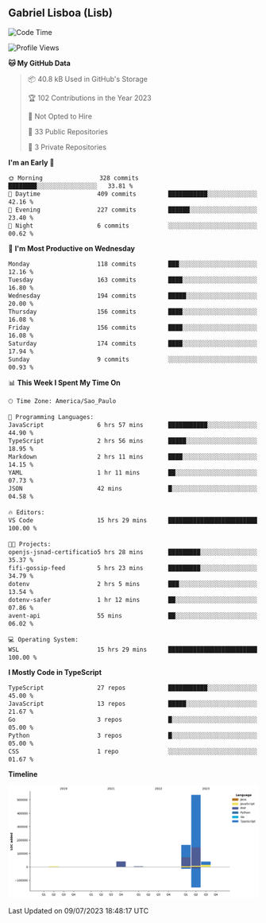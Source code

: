 ## Gabriel Lisboa (Lisb)

<!--START_SECTION:waka-->
![Code Time](http://img.shields.io/badge/Code%20Time-77%20hrs%2013%20mins-blue)

![Profile Views](http://img.shields.io/badge/Profile%20Views-5-blue)

**🐱 My GitHub Data** 

> 📦 40.8 kB Used in GitHub's Storage 
 > 
> 🏆 102 Contributions in the Year 2023
 > 
> 🚫 Not Opted to Hire
 > 
> 📜 33 Public Repositories 
 > 
> 🔑 3 Private Repositories 
 > 
**I'm an Early 🐤** 

```text
🌞 Morning                328 commits         ████████░░░░░░░░░░░░░░░░░   33.81 % 
🌆 Daytime                409 commits         ███████████░░░░░░░░░░░░░░   42.16 % 
🌃 Evening                227 commits         ██████░░░░░░░░░░░░░░░░░░░   23.40 % 
🌙 Night                  6 commits           ░░░░░░░░░░░░░░░░░░░░░░░░░   00.62 % 
```
📅 **I'm Most Productive on Wednesday** 

```text
Monday                   118 commits         ███░░░░░░░░░░░░░░░░░░░░░░   12.16 % 
Tuesday                  163 commits         ████░░░░░░░░░░░░░░░░░░░░░   16.80 % 
Wednesday                194 commits         █████░░░░░░░░░░░░░░░░░░░░   20.00 % 
Thursday                 156 commits         ████░░░░░░░░░░░░░░░░░░░░░   16.08 % 
Friday                   156 commits         ████░░░░░░░░░░░░░░░░░░░░░   16.08 % 
Saturday                 174 commits         ████░░░░░░░░░░░░░░░░░░░░░   17.94 % 
Sunday                   9 commits           ░░░░░░░░░░░░░░░░░░░░░░░░░   00.93 % 
```


📊 **This Week I Spent My Time On** 

```text
🕑︎ Time Zone: America/Sao_Paulo

💬 Programming Languages: 
JavaScript               6 hrs 57 mins       ███████████░░░░░░░░░░░░░░   44.90 % 
TypeScript               2 hrs 56 mins       █████░░░░░░░░░░░░░░░░░░░░   18.95 % 
Markdown                 2 hrs 11 mins       ████░░░░░░░░░░░░░░░░░░░░░   14.15 % 
YAML                     1 hr 11 mins        ██░░░░░░░░░░░░░░░░░░░░░░░   07.73 % 
JSON                     42 mins             █░░░░░░░░░░░░░░░░░░░░░░░░   04.58 % 

🔥 Editors: 
VS Code                  15 hrs 29 mins      █████████████████████████   100.00 % 

🐱‍💻 Projects: 
openjs-jsnad-certificatio5 hrs 28 mins       █████████░░░░░░░░░░░░░░░░   35.37 % 
fifi-gossip-feed         5 hrs 23 mins       █████████░░░░░░░░░░░░░░░░   34.79 % 
dotenv                   2 hrs 5 mins        ███░░░░░░░░░░░░░░░░░░░░░░   13.54 % 
dotenv-safer             1 hr 12 mins        ██░░░░░░░░░░░░░░░░░░░░░░░   07.86 % 
avent-api                55 mins             ██░░░░░░░░░░░░░░░░░░░░░░░   06.02 % 

💻 Operating System: 
WSL                      15 hrs 29 mins      █████████████████████████   100.00 % 
```

**I Mostly Code in TypeScript** 

```text
TypeScript               27 repos            ███████████░░░░░░░░░░░░░░   45.00 % 
JavaScript               13 repos            █████░░░░░░░░░░░░░░░░░░░░   21.67 % 
Go                       3 repos             █░░░░░░░░░░░░░░░░░░░░░░░░   05.00 % 
Python                   3 repos             █░░░░░░░░░░░░░░░░░░░░░░░░   05.00 % 
CSS                      1 repo              ░░░░░░░░░░░░░░░░░░░░░░░░░   01.67 % 
```



**Timeline**

![Lines of Code chart](https://raw.githubusercontent.com/tenlisboa/tenlisboa/main/assets/bar_graph.png)


 Last Updated on 09/07/2023 18:48:17 UTC
<!--END_SECTION:waka-->
